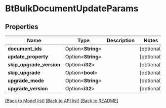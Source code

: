 # BtBulkDocumentUpdateParams

## Properties

Name | Type | Description | Notes
------------ | ------------- | ------------- | -------------
**document_ids** | Option<**String**> |  | [optional]
**update_property** | Option<**String**> |  | [optional]
**skip_upgrade_version** | Option<**i32**> |  | [optional]
**skip_upgrade** | Option<**bool**> |  | [optional]
**upgrade_mode** | Option<**String**> |  | [optional]
**upgrade_version** | Option<**i32**> |  | [optional]

[[Back to Model list]](../README.md#documentation-for-models) [[Back to API list]](../README.md#documentation-for-api-endpoints) [[Back to README]](../README.md)


